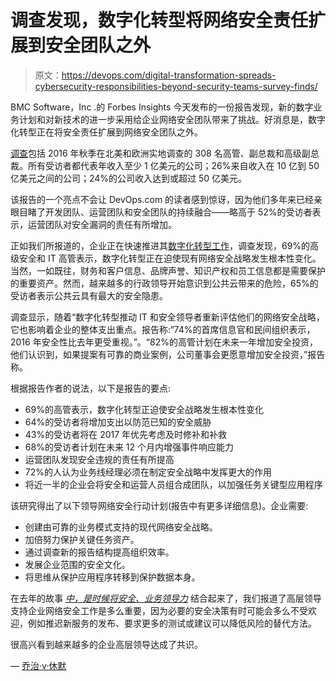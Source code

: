 # 调查发现，数字化转型将网络安全责任扩展到安全团队之外

> 原文：<https://devops.com/digital-transformation-spreads-cybersecurity-responsibilities-beyond-security-teams-survey-finds/>

BMC Software，Inc .的 Forbes Insights 今天发布的一份报告发现，新的数字业务计划和对新技术的进一步采用给企业网络安全团队带来了挑战。好消息是，数字化转型正在将安全责任扩展到网络安全团队之外。

[调查](http://www.bmc.com/forms/DCA-SecOps-ForbesSecOpsReport-Q3FY17.html)包括 2016 年秋季在北美和欧洲实地调查的 308 名高管、副总裁和高级副总裁。所有受访者都代表年收入至少 1 亿美元的公司；26%来自收入在 10 亿到 50 亿美元之间的公司；24%的公司收入达到或超过 50 亿美元。

该报告的一个亮点不会让 DevOps.com 的读者感到惊讶，因为他们多年来已经亲眼目睹了开发团队、运营团队和安全团队的持续融合——略高于 52%的受访者表示，运营团队对安全漏洞的责任有所增加。

正如我们所报道的，企业正在快速推进其[数字化转型工作](https://devops.com/companies-digital-transformation-near-complete-c-suite/)，调查发现，69%的高级安全和 IT 高管表示，数字化转型正在迫使现有网络安全战略发生根本性变化。当然，一如既往，财务和客户信息、品牌声誉、知识产权和员工信息都是需要保护的重要资产。然而，越来越多的行政领导开始意识到公共云带来的危险，65%的受访者表示公共云具有最大的安全隐患。

调查显示，随着“数字化转型推动 IT 和安全领导者重新评估他们的网络安全战略，它也影响着企业的整体支出重点。报告称:“74%的首席信息官和民间组织表示，2016 年安全性比去年更受重视。”。“82%的高管计划在未来一年增加安全投资，他们认识到，如果提案有可靠的商业案例，公司董事会更愿意增加安全投资，”报告称。

根据报告作者的说法，以下是报告的要点:

*   69%的高管表示，数字化转型正迫使安全战略发生根本性变化
*   64%的受访者将增加支出以防范已知的安全威胁
*   43%的受访者将在 2017 年优先考虑及时修补和补救
*   68%的受访者计划在未来 12 个月内增强事件响应能力
*   运营团队发现安全违规的责任有所提高
*   72%的人认为业务线经理必须在制定安全战略中发挥更大的作用
*   将近一半的企业会将安全和运营人员组合成团队，以加强任务关键型应用程序

该研究得出了以下领导网络安全行动计划(报告中有更多详细信息)。企业需要:

*   创建由可靠的业务模式支持的现代网络安全战略。
*   加倍努力保护关键任务资产。
*   通过调查新的报告结构提高组织效率。
*   发展企业范围的安全文化。
*   将思维从保护应用程序转移到保护数据本身。

在去年的故事 [*中，是时候将安全、业务领导力*](https://devops.com/its-time-to-tightly-couple-security-leadership-and-business-leadership/) 结合起来了，我们报道了高层领导支持企业网络安全工作是多么重要，因为必要的安全决策有时可能会多么不受欢迎，例如推迟新服务的发布、要求更多的测试或建议可以降低风险的替代方法。

很高兴看到越来越多的企业高层领导达成了共识。

— [乔治·v·休默](https://devops.com/author/george-hulme/)
